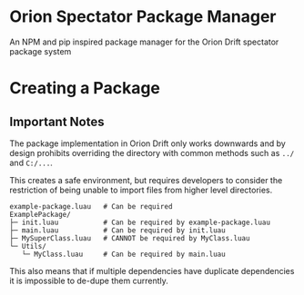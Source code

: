 # Orion Spectator Package Manager
An NPM and pip inspired package manager for the Orion Drift spectator package system

# Creating a Package

## Important Notes
The package implementation in Orion Drift only works downwards and by design prohibits overriding the directory with common methods such as `../` and `C:/...`.

This creates a safe environment, but requires developers to consider the restriction of being unable to import files from higher level directories.
```
example-package.luau   # Can be required
ExamplePackage/
├─ init.luau           # Can be required by example-package.luau
├─ main.luau           # Can be required by init.luau
├─ MySuperClass.luau   # CANNOT be required by MyClass.luau
└─ Utils/
   └─ MyClass.luau     # Can be required by main.luau
```
This also means that if multiple dependencies have duplicate dependencies it is impossible to de-dupe them currently.